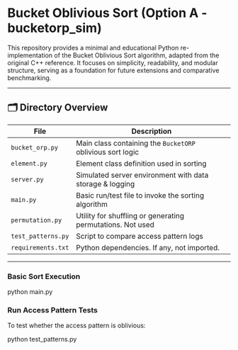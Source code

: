 # Bucket Oblivious Sort (Option A - bucketorp_sim)

This repository provides a minimal and educational Python re-implementation of the Bucket Oblivious Sort algorithm, adapted from the original C++ reference. It focuses on simplicity, readability, and modular structure, serving as a foundation for future extensions and comparative benchmarking.

---

## 🗂 Directory Overview

| File             | Description                                                |
|------------------|------------------------------------------------------------|
| `bucket_orp.py`  | Main class containing the `BucketORP` oblivious sort logic |
| `element.py`     | Element class definition used in sorting                   |
| `server.py`      | Simulated server environment with data storage & logging   |
| `main.py`        | Basic run/test file to invoke the sorting algorithm        |
| `permutation.py` | Utility for shuffling or generating permutations. Not used |
| `test_patterns.py` | Script to compare access pattern logs                    |
| `requirements.txt` | Python dependencies. If any, not imported.               |

---

### Basic Sort Execution

python main.py


### Run Access Pattern Tests
To test whether the access pattern is oblivious:

python test_patterns.py

